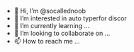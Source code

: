 - 👋 Hi, I’m @socallednoob
- 👀 I’m interested in auto typerfor discor
- 🌱 I’m currently learning ...
- 💞️ I’m looking to collaborate on ...
- 📫 How to reach me ...

<!---
socallednoob/socallednoob is a ✨ special ✨ repository because its `README.md` (this file) appears on your GitHub profile.
You can click the Preview link to take a look at your changes.
--->
